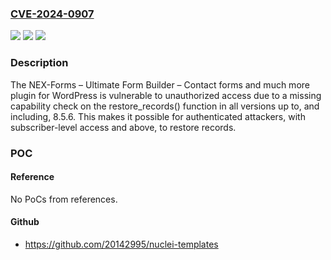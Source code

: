### [CVE-2024-0907](https://cve.mitre.org/cgi-bin/cvename.cgi?name=CVE-2024-0907)
![](https://img.shields.io/static/v1?label=Product&message=NEX-Forms%20%E2%80%93%20Ultimate%20Form%20Builder%20%E2%80%93%20Contact%20forms%20and%20much%20more&color=blue)
![](https://img.shields.io/static/v1?label=Version&message=*%3C%3D%208.5.6%20&color=brighgreen)
![](https://img.shields.io/static/v1?label=Vulnerability&message=CWE-862%20Missing%20Authorization&color=brighgreen)

### Description

The NEX-Forms – Ultimate Form Builder – Contact forms and much more plugin for WordPress is vulnerable to unauthorized access due to a missing capability check on the restore_records() function in all versions up to, and including, 8.5.6. This makes it possible for authenticated attackers, with subscriber-level access and above, to restore records.

### POC

#### Reference
No PoCs from references.

#### Github
- https://github.com/20142995/nuclei-templates

